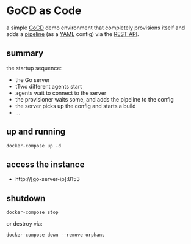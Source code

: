 # GoCD as Code

a simple [GoCD](https://www.gocd.io/) demo environment that completely provisions itself and adds a [pipeline](https://github.com/d-led/cctray-rpi-unicorn-hat-monitor) (as a [YAML](https://github.com/tomzo/gocd-yaml-config-plugin) config) via the [REST API](https://api.gocd.io/).

## summary

the startup sequence:

- the Go server
- tTwo different agents start
- agents wait to connect to the server
- the provisioner waits some, and adds the pipeline to the config
- the server picks up the config and starts a build
- ...

## up and running

```
docker-compose up -d
```

## access the instance

- http://[go-server-ip]:8153

## shutdown

```
docker-compose stop
```

or destroy via:

```
docker-compose down --remove-orphans
```
